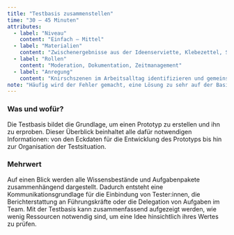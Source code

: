 ```yaml
---
title: "Testbasis zusammenstellen"
time: "30 – 45 Minuten"
attributes:
  - label: "Niveau"
    content: "Einfach – Mittel"
  - label: "Materialien"
    content: "Zwischenergebnisse aus der Ideenserviette, Klebezettel, Stifte"
  - label: "Rollen"
    content: "Moderation, Dokumentation, Zeitmanagement"
  - label: "Anregung"
    content: "Knirschszenen im Arbeitsalltag identifizieren und gemeinsam mit Kolleg:innen überlegen, wie sie verändert werden könnten."
note: "Häufig wird der Fehler gemacht, eine Lösung zu sehr auf der Basis von Annahmen im Projektteam zu konzipieren. Am Ende ist jedoch entscheidend, was den zukünftigen Anwender:innen wichtig ist. Deshalb definieren wir erst die Tester:innen bevor wir den Prototyp konzipieren."
---
```


### Was und wofür?

Die Testbasis bildet die Grundlage, um einen Prototyp zu erstellen und ihn zu erproben. Dieser Überblick beinhaltet alle dafür notwendigen Informationen: von den Eckdaten für die Entwicklung des Prototyps bis hin zur Organisation der Testsituation.

### Mehrwert

Auf einen Blick werden alle Wissensbestände und Aufgabenpakete zusammenhängend dargestellt. Dadurch entsteht eine Kommunikationsgrundlage für die Einbindung von Tester:innen, die Berichterstattung an Führungskräfte oder die Delegation von Aufgaben im Team. Mit der Testbasis kann zusammenfassend aufgezeigt werden, wie wenig Ressourcen notwendig sind, um eine Idee hinsichtlich ihres Wertes zu prüfen.
